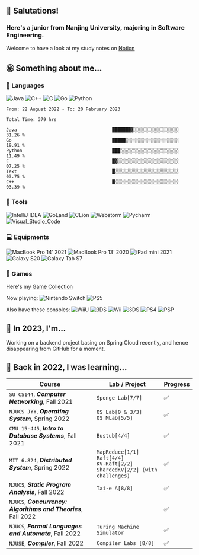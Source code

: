 <!--
**NintenSAGA/NintenSAGA** is a ✨ _special_ ✨ repository because its `README.md` (this file) appears on your GitHub profile.

Here are some ideas to get you started:

- 🔭 I’m currently working on ...
- 🌱 I’m currently learning ...
- 👯 I’m looking to collaborate on ...
- 🤔 I’m looking for help with ...
- 💬 Ask me about ...
- 📫 How to reach me: ...
- 😄 Pronouns: ...
- ⚡ Fun fact: ...
-->

## 🤯 Salutations!

### Here's a junior from Nanjing University, majoring in Software Engineering.

Welcome to have a look at my study notes on [Notion](https://nintensaga.notion.site/Index-f7894b35b00e4a14895c9a2735d3cee0)

## ㊙️ Something about me...

### 👻 Languages

![Java](https://img.shields.io/badge/-Java-FC801D?style=flat&logo=java&logoColor=white)
![C++](https://img.shields.io/badge/-C++-FE2857?style=flat&logo=c%2B%2B&logoColor=white)
![C](https://img.shields.io/badge/-DD1265?style=flat&logo=c&logoColor=white)
![Go](https://img.shields.io/badge/-Golang-087CFA?style=flat&logo=go&logoColor=white)
![Python](https://img.shields.io/badge/-Python-FDB60D?style=flat&logo=python&logoColor=white)

<!--START_SECTION:waka-->

```text
From: 22 August 2022 - To: 20 February 2023

Total Time: 379 hrs

Java                                    ███████▓░░░░░░░░░░░░░░░░░   31.26 %
Go                                      █████░░░░░░░░░░░░░░░░░░░░   19.91 %
Python                                  ███░░░░░░░░░░░░░░░░░░░░░░   11.49 %
C                                       █▓░░░░░░░░░░░░░░░░░░░░░░░   07.25 %
Text                                    █░░░░░░░░░░░░░░░░░░░░░░░░   03.75 %
C++                                     █░░░░░░░░░░░░░░░░░░░░░░░░   03.39 %
```

<!--END_SECTION:waka-->

### 📡 Tools

![IntelliJ IDEA](https://img.shields.io/badge/-IntelliJ_IDEA-FE2857?style=flat&logo=IntelliJIDEA&logoColor=white)
![GoLand](https://img.shields.io/badge/-GoLand-6B57FF?style=flat&logo=goland&logoColor=white)
![CLion](https://img.shields.io/badge/-CLion-087CFA?style=flat&logo=CLion&logoColor=white)
![Webstorm](https://img.shields.io/badge/-Webstorm-07C3F2?style=flat&logo=Webstorm&logoColor=white)
![Pycharm](https://img.shields.io/badge/-Pycharm-21D789?style=flat&logo=Pycharm&logoColor=white)
![Visual_Studio_Code](https://img.shields.io/badge/-Visual_Studio_Code-white?style=flat&logo=VisualStudioCode&logoColor=087CFA)

### 💻 Equipments

![MacBook Pro 14’ 2021](https://img.shields.io/badge/-MacBook_Pro_14’_2021-white?style=flat&logo=apple&logoColor=7D7D7D)
![MacBook Pro 13’ 2020](https://img.shields.io/badge/-MacBook_Pro_13’_2020-white?style=flat&logo=apple&logoColor=7D7D7D)
![iPad mini 2021](https://img.shields.io/badge/-iPad_mini_2021-6B57FF?style=flat&logo=apple&logoColor=white)
![Galaxy S20](https://img.shields.io/badge/-Galaxy_S20-white?style=flat&logo=samsung&logoColor=blue)
![Galaxy Tab S7](https://img.shields.io/badge/-Galaxy_Tab_S7-grey?style=flat&logo=samsung&logoColor=white)

### 👾 Games

Here's my [Game Collection](https://nintensaga.notion.site/937f42eda5a24effb3833b0a550e3a8f?v=5ad6a4ae92044775a1872b705ccae972)

Now playing:
![Nintendo Switch](https://img.shields.io/badge/-Nintendo_Switch-E60012?style=flat&logo=NintendoSwitch&logoColor=)
![PS5](https://img.shields.io/badge/-PS5-white?style=flat&logo=Playstation&logoColor=003791)

Also have these consoles:
![WiiU](https://img.shields.io/badge/-Wii_U-white?style=flat&logo=WiiU&logoColor=blue)
![3DS](https://img.shields.io/badge/-3DS-white?style=flat&logo=Nintendo3DS&logoColor=D12228)
![Wii](https://img.shields.io/badge/-Wii-white?style=flat&logo=Wii&logoColor=8B8B8B)
![3DS](https://img.shields.io/badge/-NDS-white?style=flat&logo=nintendo&logoColor=8B8B8B)
![PS4](https://img.shields.io/badge/-PS4-003791?style=flat&logo=Playstation&logoColor=white)
![PSP](https://img.shields.io/badge/-PSP-black?style=flat&logo=Playstation&logoColor=white)

## 🧐 In 2023, I'm...

Working on a backend project basing on Spring Cloud recently, and hence disappearing from GitHub for a moment.

## 🤔 Back in 2022, I was learning...

| Course                                                         | Lab / Project                        | Progress |
| -------------------------------------------------------------- | ------------------------------------ | -------- |
| `SU CS144`, **_Computer Networking_**, Fall 2021               | `Sponge Lab[7/7]`                    | ✅       |
| `NJUCS JYY`, **_Operating System_**, Spring 2022               | `OS Lab[0 & 3/3]`<br/>`OS MLab[5/5]` | ✅       |
| `CMU 15-445`, **_Intro to Database Systems_**, Fall 2021       | `Bustub[4/4]`                        | ✅       |
| `MIT 6.824`, **_Distributed System_**, Spring 2022             | `MapReduce[1/1]`<br />`Raft[4/4]`<br />`KV-Raft[2/2]`<br />`ShardedKV[2/2] (with challenges)` | ✅         |
| `NJUCS`, **_Static Program Analysis_**, Fall 2022              | `Tai-e A[8/8]`                       |     ✅     |
| `NJUCS`, **_Concurrency: Algorithms and Theories_**, Fall 2022 |                                      |    ✅      |
| `NJUCS`, **_Formal Languages and Automata_**, Fall 2022        | `Turing Machine Simulator`                                     |   ✅       |
| `NJUSE`, **_Compiler_**, Fall 2022 | `Compiler Labs [8/8]` | ✅  |

